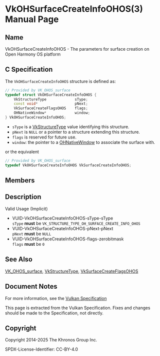 # VkOHSurfaceCreateInfoOHOS(3) Manual Page

## Name

VkOHSurfaceCreateInfoOHOS - The parameters for surface creation on Open Harmony OS platform



## [](#_c_specification)C Specification

The `VkOHSurfaceCreateInfoOHOS` structure is defined as:

```c++
// Provided by VK_OHOS_surface
typedef struct VkOHSurfaceCreateInfoOHOS {
    VkStructureType             sType;
    const void*                 pNext;
    VkSurfaceCreateFlagsOHOS    flags;
    OHNativeWindow*             window;
} VkOHSurfaceCreateInfoOHOS;
```

- `sType` is a [VkStructureType](https://registry.khronos.org/vulkan/specs/latest/man/html/VkStructureType.html) value identifying this structure.
- `pNext` is `NULL` or a pointer to a structure extending this structure.
- `flags` is reserved for future use.
- `window`: the pointer to a [OHNativeWindow](https://registry.khronos.org/vulkan/specs/latest/man/html/OHNativeWindow.html) to associate the surface with.

or the equivalent

```c++
// Provided by VK_OHOS_surface
typedef VkOHSurfaceCreateInfoOHOS VkSurfaceCreateInfoOHOS;
```

## [](#_members)Members

## [](#_description)Description

Valid Usage (Implicit)

- [](#VUID-VkOHSurfaceCreateInfoOHOS-sType-sType)VUID-VkOHSurfaceCreateInfoOHOS-sType-sType  
  `sType` **must** be `VK_STRUCTURE_TYPE_OH_SURFACE_CREATE_INFO_OHOS`
- [](#VUID-VkOHSurfaceCreateInfoOHOS-pNext-pNext)VUID-VkOHSurfaceCreateInfoOHOS-pNext-pNext  
  `pNext` **must** be `NULL`
- [](#VUID-VkOHSurfaceCreateInfoOHOS-flags-zerobitmask)VUID-VkOHSurfaceCreateInfoOHOS-flags-zerobitmask  
  `flags` **must** be `0`

## [](#_see_also)See Also

[VK\_OHOS\_surface](https://registry.khronos.org/vulkan/specs/latest/man/html/VK_OHOS_surface.html), [VkStructureType](https://registry.khronos.org/vulkan/specs/latest/man/html/VkStructureType.html), [VkSurfaceCreateFlagsOHOS](https://registry.khronos.org/vulkan/specs/latest/man/html/VkSurfaceCreateFlagsOHOS.html)

## [](#_document_notes)Document Notes

For more information, see the [Vulkan Specification](https://registry.khronos.org/vulkan/specs/latest/html/vkspec.html#VkOHSurfaceCreateInfoOHOS)

This page is extracted from the Vulkan Specification. Fixes and changes should be made to the Specification, not directly.

## [](#_copyright)Copyright

Copyright 2014-2025 The Khronos Group Inc.

SPDX-License-Identifier: CC-BY-4.0
